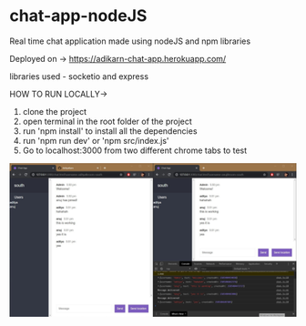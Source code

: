 # chat-app-nodeJS

Real time chat application made using nodeJS and npm libraries

Deployed on -> https://adikarn-chat-app.herokuapp.com/

libraries used - socketio and express

HOW TO RUN LOCALLY-> 

1. clone the project
2. open terminal in the root folder of the project
3. run 'npm install' to install all the dependencies
4. run 'npm run dev' or 'npm src/index.js'
5. Go to localhost:3000 from two different chrome tabs to test

![Alt text](/public/img/SharedScreenshot.jpg?raw=true "Optional Title")

